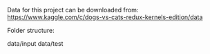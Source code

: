 Data for this project can be downloaded from: https://www.kaggle.com/c/dogs-vs-cats-redux-kernels-edition/data

Folder structure:

data/input
data/test
